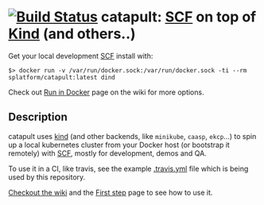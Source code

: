 # [![Build Status](https://travis-ci.com/SUSE/catapult.svg?branch=master)](https://travis-ci.com/SUSE/catapult) catapult: [SCF](https://github.com/SUSE/scf) on top of [Kind](https://github.com/kubernetes-sigs/kind) (and others..)

Get your local development [SCF](https://github.com/SUSE/scf) install with:

    $> docker run -v /var/run/docker.sock:/var/run/docker.sock -ti --rm splatform/catapult:latest dind
    
Check out [Run in Docker](https://github.com/SUSE/catapult/wiki/Run-in-Docker) page on the wiki for more options.
 
## Description

catapult uses [kind](https://github.com/kubernetes-sigs/kind) (and other backends, like `minikube`, `caasp`, `ekcp`...) to spin up a local kubernetes cluster from your Docker host (or bootstrap it remotely) with [SCF](https://github.com/SUSE/scf), mostly for development, demos and QA.

To use it in a CI, like travis, see the example [.travis.yml](https://github.com/SUSE/catapult/blob/master/.travis.yml) file which is being used by this repository.

[Checkout the wiki](https://github.com/SUSE/catapult/wiki) and the [First step](https://github.com/SUSE/catapult/wiki/First-steps) page to see how to use it.
